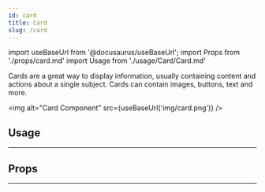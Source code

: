 ```yaml
---
id: card
title: Card
slug: /card
---
```


import useBaseUrl from '@docusaurus/useBaseUrl';
import Props from './props/card.md'
import Usage from './usage/Card/Card.md'

Cards are a great way to display information, usually containing content and
actions about a single subject. Cards can contain images, buttons, text and
more.

<img alt="Card Component" src={useBaseUrl('img/card.png')} />

## Usage

<Usage />

---

## Props

<Props />

---
